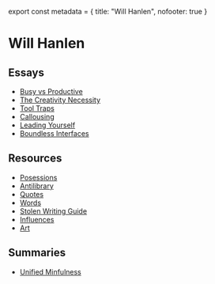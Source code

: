 export const metadata = {
  title: "Will Hanlen",
  nofooter: true
}


# Will Hanlen


## Essays

-   [Busy vs Productive](essays/busy_vs_productive)
-   [The Creativity Necessity](essays/the_creativity_necessity)
-   [Tool Traps](essays/tool_traps)
-   [Callousing](essays/callousing)
-   [Leading Yourself](essays/leading_yourself)
-   [Boundless Interfaces](essays/boundless_interfaces)


## Resources

-   [Posessions](resources/posessions)
-   [Antilibrary](resources/antilibrary)
-   [Quotes](resources/quotes)
-   [Words](resources/words)
-   [Stolen Writing Guide](resources/stolen_writing_guide)
-   [Influences](resources/influences)
-   [Art](resources/art)


## Summaries

-   [Unified Minfulness](summaries/unified_minfulness)

